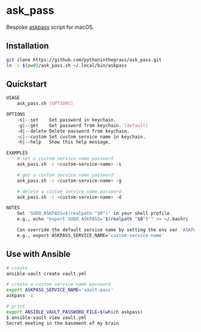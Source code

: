 # ask_pass

Bespoke [askpass](https://apple.stackexchange.com/questions/23494/what-option-should-i-give-the-sudo-command-to-have-the-password-asked-through-a) script for macOS.

## Installation

```bash
git clone https://github.com/pythoninthegrass/ask_pass.git
ln -s $(pwd)/ask_pass.sh ~/.local/bin/askpass
```

## Quickstart

```bash
USAGE
    ask_pass.sh [OPTIONS]

OPTIONS
    -s|--set	Set password in keychain.
    -g|--get	Get password from keychain. [default]
    -d|--delete	Delete password from keychain.
    -c|--custom	Set custom service name in keychain.
    -h|--help	Show this help message.

EXAMPLES
    # set a custom service name password
    ask_pass.sh -c <custom-service-name> -s

    # get a custom service name password
    ask_pass.sh -c <custom-service-name> -g

    # delete a custom service name password
    ask_pass.sh -c <custom-service-name> -d

NOTES
    Set 'SUDO_ASKPASS=$(realpath "$0")' in your shell profile.
    e.g., echo "export SUDO_ASKPASS='$(realpath "$0")'" >> ~/.bashrc

    Can override the default service name by setting the env var 'ASKPASS_SERVICE_NAME'.
    e.g., export ASKPASS_SERVICE_NAME='custom-service-name'
```

## Use with Ansible

```bash
# create
ansible-vault create vault.yml

# create a custom service name password
export ASKPASS_SERVICE_NAME='vault-pass'
askpass -s

# print
export ANSIBLE_VAULT_PASSWORD_FILE=$(which askpass)
$ ansible-vault view vault.yml
Secret meeting in the basement of my brain
```
